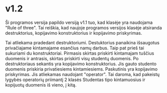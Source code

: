 # v1.2

Ši programos versija papildo versiją v1.1 tuo, kad klasėje yra naudojama "Rule of three". Tai reiškia, kad naujoje programos versijos klasėje atsiranda destruktorius, kopijavimo konstruktorius ir kopijavimo priskyrimas.

Tai atliekama pradedant destruktoriumi. Destuktorius panaikina išsaugotus privačiajame kintamajame esančius namų darbus. Taip pat prieš tai sukuriami du konstruktoriai. Pirmasis skirtas priskirti kintamajam tuščius duomenis ir antrasis, skirtas priskirti visų studentų duomenis. Po destruktoriaus sekantis yra kopijavimo konstruktorius. Jis gauto studento duomenis priskiria privatiesiems kintamiesiems. Paskutinis yra kopijavimo priskyrimas. Jis atliekamas naudojant "operator". Tai daroma, kad pakeistų lygybės operatorių priimantį 2 klasės Studentas tipo kintamuosius ir kopijuotų duomenis iš vieno, į kitą.
